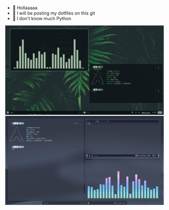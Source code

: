 

- 👋 Hollaaaaa 
- 👀 I will be posting my dotfiles on this git 
- 🌱 I don't know much Python



<img tyle="width: 20%;" src="1.png"/>   <img tyle="width: 20%;" src="2.png"/>
